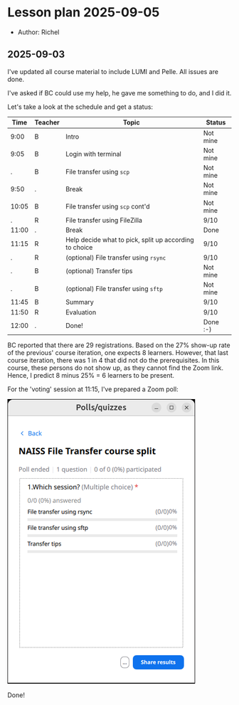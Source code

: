 # Lesson plan 2025-09-05

- Author: Richel

## 2025-09-03

I've updated all course material to include LUMI and Pelle.
All issues are done.

I've asked if BC could use my help, he gave me something to do, and I did it.

Let's take a look at the schedule and get a status:

Time  |Teacher|Topic                                                 |Status
------|-------|------------------------------------------------------|------
9:00  |B      |Intro                                                 |Not mine
9:05  |B      |Login with terminal                                   |Not mine
.     |B      |File transfer using `scp`                             |Not mine
9:50  |.      |Break                                                 |Not mine
10:05 |B      |File transfer using `scp` cont'd                      |Not mine
.     |R      |File transfer using FileZilla                         |9/10
11:00 |.      |Break                                                 |Done
11:15 |R      |Help decide what to pick, split up according to choice|9/10
.     |R      |(optional) File transfer using `rsync`                |9/10
.     |B      |(optional) Transfer tips                              |Not mine
.     |B      |(optional) File transfer using `sftp`                 |Not mine
11:45 |B      |Summary                                               |9/10
11:50 |R      |Evaluation                                            |9/10
12:00 |.      |Done!                                                 |Done :-)

BC reported that there are 29 registrations. Based
on the 27% show-up rate of the previous' course iteration,
one expects 8 learners. However, that last course iteration,
there was 1 in 4 that did not do the prerequisites.
In this course, these persons do not show up, as they
cannot find the Zoom link.
Hence, I predict 8 minus 25% = 6 learners to be present.

For the 'voting' session at 11:15, I've prepared a Zoom poll:

![Zoom poll](poll.png)

Done!
